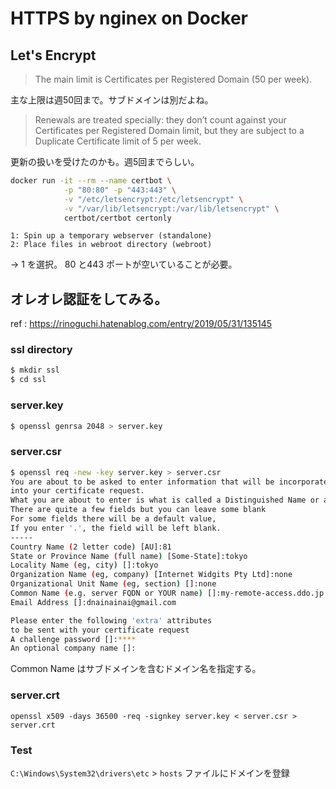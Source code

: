 # HTTPS by nginex on Docker


## Let's Encrypt

> The main limit is Certificates per Registered Domain (50 per week). 

主な上限は週50回まで。サブドメインは別だよね。

> Renewals are treated specially: they don’t count against your Certificates per Registered Domain limit, but they are subject to a Duplicate Certificate limit of 5 per week.

更新の扱いを受けたのかも。週5回までらしい。

```bash
docker run -it --rm --name certbot \
            -p "80:80" -p "443:443" \
            -v "/etc/letsencrypt:/etc/letsencrypt" \
            -v "/var/lib/letsencrypt:/var/lib/letsencrypt" \
            certbot/certbot certonly
```

```
1: Spin up a temporary webserver (standalone)
2: Place files in webroot directory (webroot)
```

-> 1 を選択。 80 と443 ポートが空いていることが必要。



## オレオレ認証をしてみる。

ref : https://rinoguchi.hatenablog.com/entry/2019/05/31/135145

### ssl directory

```bash
$ mkdir ssl
$ cd ssl
```

### server.key

```bash
$ openssl genrsa 2048 > server.key
```

### server.csr

```bash
$ openssl req -new -key server.key > server.csr
You are about to be asked to enter information that will be incorporated
into your certificate request.
What you are about to enter is what is called a Distinguished Name or a DN.
There are quite a few fields but you can leave some blank
For some fields there will be a default value,
If you enter '.', the field will be left blank.
-----
Country Name (2 letter code) [AU]:81
State or Province Name (full name) [Some-State]:tokyo
Locality Name (eg, city) []:tokyo
Organization Name (eg, company) [Internet Widgits Pty Ltd]:none
Organizational Unit Name (eg, section) []:none
Common Name (e.g. server FQDN or YOUR name) []:my-remote-access.ddo.jp        
Email Address []:dnainainai@gmail.com

Please enter the following 'extra' attributes
to be sent with your certificate request
A challenge password []:****
An optional company name []:
```

Common Name はサブドメインを含むドメイン名を指定する。

### server.crt

```
openssl x509 -days 36500 -req -signkey server.key < server.csr > server.crt
```

### Test

`C:\Windows\System32\drivers\etc` > `hosts` ファイルにドメインを登録